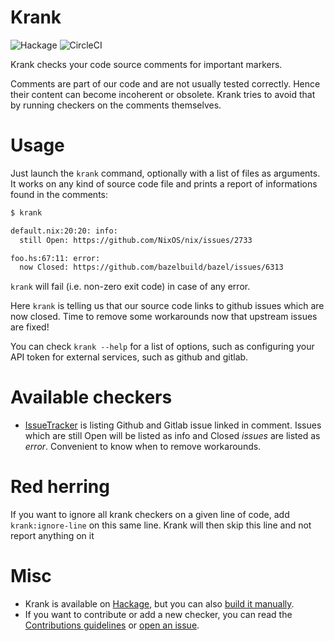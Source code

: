 # Krank

![Hackage](https://img.shields.io/hackage/v/krank)
![CircleCI](https://img.shields.io/circleci/build/github/guibou/krank)

Krank checks your code source comments for important markers.

Comments are part of our code and are not usually tested
correctly. Hence their content can become incoherent or
obsolete. Krank tries to avoid that by running checkers on the comments
themselves.

# Usage

Just launch the `krank` command, optionally with a list of files as arguments. It
works on any kind of source code file and prints a report of
informations found in the comments:

```bash
$ krank

default.nix:20:20: info:
  still Open: https://github.com/NixOS/nix/issues/2733

foo.hs:67:11: error:
  now Closed: https://github.com/bazelbuild/bazel/issues/6313
```

`krank` will fail (i.e. non-zero exit code) in case of any error.

Here `krank` is telling us that our source code links to github
issues which are now closed. Time to remove some workarounds now that
upstream issues are fixed!

You can check `krank --help` for a list of options, such as
configuring your API token for external services, such as github and
gitlab.

# Available checkers

- [IssueTracker](docs/Checkers/IssueTracker.md) is listing Github and
  Gitlab issue linked in comment. Issues which are still Open will be
  listed as info and Closed *issues* are listed as *error*. Convenient
  to know when to remove workarounds.

# Red herring

If you want to ignore all krank checkers on a given line of code, add `krank:ignore-line` on this
same line. Krank will then skip this line and not report anything on it

# Misc

- Krank is available on
  [Hackage](http://hackage.haskell.org/package/krank), but you can
  also [build it manually](HACKING.md).
- If you want to contribute or add a new checker, you can read the
  [Contributions guidelines](CONTRIBUTING.md) or [open an
  issue](https://github.com/guibou/krank/issues).
